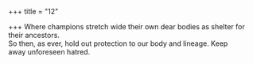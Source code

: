 +++
title = "12"

+++
Where champions stretch wide their own dear bodies as shelter for their  ancestors.  
So then, as ever, hold out protection to our body and lineage. Keep  
away unforeseen hatred.  